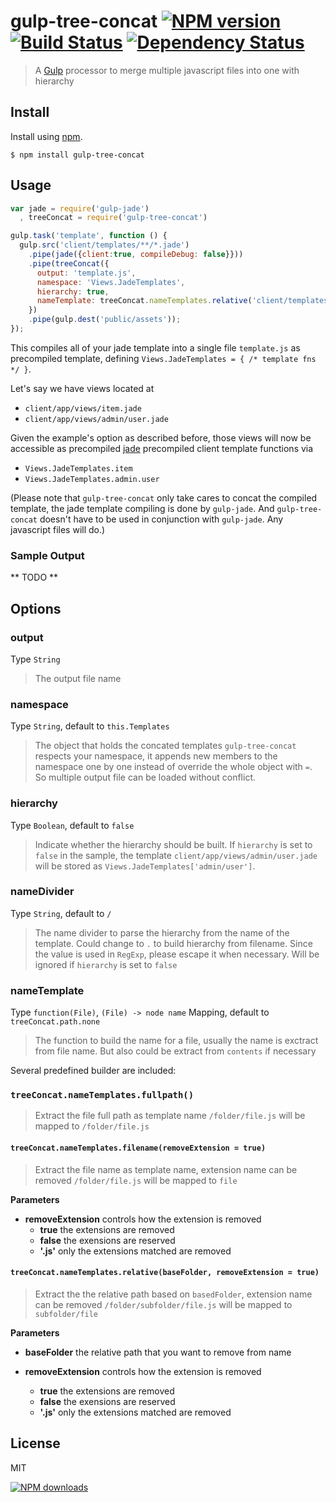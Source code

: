 gulp-tree-concat [![NPM version][npm-image]][npm-url] [![Build Status][ci-image]][ci-url] [![Dependency Status][depstat-image]][depstat-url]
================

> A [Gulp](http://gulpjs.com/) processor to merge multiple javascript files into one with hierarchy

## Install

Install using [npm][npm-url].

    $ npm install gulp-tree-concat

## Usage

```javascript
var jade = require('gulp-jade')
  , treeConcat = require('gulp-tree-concat')

gulp.task('template', function () {
  gulp.src('client/templates/**/*.jade')
    .pipe(jade({client:true, compileDebug: false}}))    
    .pipe(treeConcat({
      output: 'template.js',
      namespace: 'Views.JadeTemplates',
      hierarchy: true,
      nameTemplate: treeConcat.nameTemplates.relative('client/templates/')
    })
    .pipe(gulp.dest('public/assets'));
});
```

This compiles all of your jade template into a single file `template.js` as precompiled template,
defining `Views.JadeTemplates = { /* template fns */ }`.

Let's say we have views located at
- `client/app/views/item.jade` 
- `client/app/views/admin/user.jade`

Given the example's option as described before, those views
will now be accessible as precompiled [jade](http://jade-lang.com/) precompiled client template functions via

- `Views.JadeTemplates.item`
- `Views.JadeTemplates.admin.user`

(Please note that `gulp-tree-concat` only take cares to concat the compiled template, the jade template compiling is done by `gulp-jade`. And `gulp-tree-concat` doesn't have to be used in conjunction with `gulp-jade`. Any javascript files will do.)

### Sample Output

** TODO **

## Options

### output
Type `String`
> The output file name

### namespace
Type `String`, default to `this.Templates`
> The object that holds the concated templates
> `gulp-tree-concat` respects your namespace, it appends new members to the namespace one by one instead of override the whole object with `=`. So multiple output file can be loaded without conflict.

### hierarchy
Type `Boolean`, default to `false`
> Indicate whether the hierarchy should be built.
> If `hierarchy` is set to `false` in the sample, the template `client/app/views/admin/user.jade` will be stored as `Views.JadeTemplates['admin/user']`.

### nameDivider
Type `String`, default to `/`
> The name divider to parse the hierarchy from the name of the template.
> Could change to `.` to build hierarchy from filename. 
> Since the value is used in `RegExp`, please escape it when necessary.
> Will be ignored if `hierarchy` is set to `false`

### nameTemplate
Type `function(File)`, `(File) -> node name` Mapping, default to `treeConcat.path.none`
> The function to build the name for a file, usually the name is exctract from file name. But also could be extract from `contents` if necessary

Several predefined builder are included:

### `treeConcat.nameTemplates.fullpath()`

> Extract the file full path as template name
> `/folder/file.js` will be mapped to `/folder/file.js`

#### `treeConcat.nameTemplates.filename(removeExtension = true)`

> Extract the file name as template name, extension name can be removed
> `/folder/file.js` will be mapped to `file`

**Parameters**

* **removeExtension**  controls how the extension is removed
  * **true** the extensions are removed
  * **false** the exensions are reserved
  * **'.js'** only the extensions matched are removed

#### `treeConcat.nameTemplates.relative(baseFolder, removeExtension = true)`

> Extract the the relative path based on `basedFolder`, extension name can be removed
> `/folder/subfolder/file.js` will be mapped to `subfolder/file`

**Parameters**

* **baseFolder** the relative path that you want to remove from name

* **removeExtension**  controls how the extension is removed
  * **true** the extensions are removed
  * **false** the exensions are reserved
  * **'.js'** only the extensions matched are removed


## License
MIT

[![NPM downloads][npm-downloads]][npm-url]

[npm-url]: https://npmjs.org/package/gulp-tree-concat
[npm-image]: http://img.shields.io/npm/v/gulp-tree-concat.svg?style=flat
[npm-downloads]: http://img.shields.io/npm/dm/gulp-tree-concat.svg?style=flat

[ci-url]: https://drone.io/github.com/timnew/gulp-tree-concat/latest
[ci-image]: https://drone.io/github.com/timnew/gulp-tree-concat/status.png

[depstat-url]: https://gemnasium.com/timnew/gulp-tree-concat
[depstat-image]: http://img.shields.io/gemnasium/timnew/gulp-tree-concat.svg?style=flat
